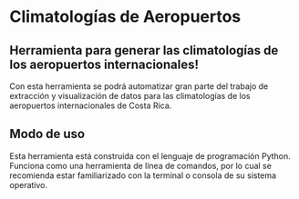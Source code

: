 # Climatologías de Aeropuertos

## Herramienta para generar las climatologías de los aeropuertos internacionales!

Con esta herramienta se podrá automatizar gran parte del trabajo de extracción y visualización
de datos para las climatologías de los aeropuertos internacionales de Costa Rica.

## Modo de uso

Esta herramienta está construida con el lenguaje de programación Python. Funciona como una herramienta
de línea de comandos, por lo cual se recomienda estar familiarizado con la terminal o consola de su
sistema operativo.